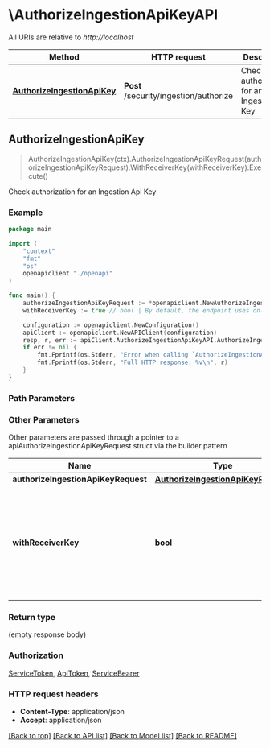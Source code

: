 # \AuthorizeIngestionApiKeyAPI

All URIs are relative to *http://localhost*

Method | HTTP request | Description
------------- | ------------- | -------------
[**AuthorizeIngestionApiKey**](AuthorizeIngestionApiKeyAPI.md#AuthorizeIngestionApiKey) | **Post** /security/ingestion/authorize | Check authorization for an Ingestion Api Key



## AuthorizeIngestionApiKey

> AuthorizeIngestionApiKey(ctx).AuthorizeIngestionApiKeyRequest(authorizeIngestionApiKeyRequest).WithReceiverKey(withReceiverKey).Execute()

Check authorization for an Ingestion Api Key



### Example

```go
package main

import (
    "context"
    "fmt"
    "os"
    openapiclient "./openapi"
)

func main() {
    authorizeIngestionApiKeyRequest := *openapiclient.NewAuthorizeIngestionApiKeyRequest("ApiKey_example") // AuthorizeIngestionApiKeyRequest | 
    withReceiverKey := true // bool | By default, the endpoint uses only Ingestion API Keys, true value - to verify also Receiver API Key (optional) (default to false)

    configuration := openapiclient.NewConfiguration()
    apiClient := openapiclient.NewAPIClient(configuration)
    resp, r, err := apiClient.AuthorizeIngestionApiKeyAPI.AuthorizeIngestionApiKey(context.Background()).AuthorizeIngestionApiKeyRequest(authorizeIngestionApiKeyRequest).WithReceiverKey(withReceiverKey).Execute()
    if err != nil {
        fmt.Fprintf(os.Stderr, "Error when calling `AuthorizeIngestionApiKeyAPI.AuthorizeIngestionApiKey``: %v\n", err)
        fmt.Fprintf(os.Stderr, "Full HTTP response: %v\n", r)
    }
}
```

### Path Parameters



### Other Parameters

Other parameters are passed through a pointer to a apiAuthorizeIngestionApiKeyRequest struct via the builder pattern


Name | Type | Description  | Notes
------------- | ------------- | ------------- | -------------
 **authorizeIngestionApiKeyRequest** | [**AuthorizeIngestionApiKeyRequest**](AuthorizeIngestionApiKeyRequest.md) |  | 
 **withReceiverKey** | **bool** | By default, the endpoint uses only Ingestion API Keys, true value - to verify also Receiver API Key | [default to false]

### Return type

 (empty response body)

### Authorization

[ServiceToken](../README.md#ServiceToken), [ApiToken](../README.md#ApiToken), [ServiceBearer](../README.md#ServiceBearer)

### HTTP request headers

- **Content-Type**: application/json
- **Accept**: application/json

[[Back to top]](#) [[Back to API list]](../README.md#documentation-for-api-endpoints)
[[Back to Model list]](../README.md#documentation-for-models)
[[Back to README]](../README.md)

